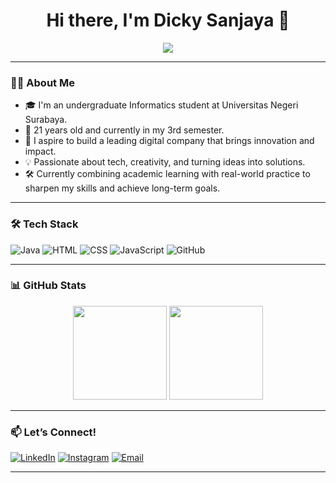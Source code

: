 <h1 align="center">Hi there, I'm Dicky Sanjaya 👋</h1>

<p align="center">
  <img src="https://readme-typing-svg.herokuapp.com?center=true&vCenter=true&lines=Welcome+to+my+profile;Saya+mahasiswa+Universitas+Negeri+Surabaya;Squad+Lead+of+DiginesaOfficial" />
</p>

---

### 👨‍💻 About Me

- 🎓 I'm an undergraduate Informatics student at Universitas Negeri Surabaya.
- 🎂 21 years old and currently in my 3rd semester.
- 🚀 I aspire to build a leading digital company that brings innovation and impact.
- 💡 Passionate about tech, creativity, and turning ideas into solutions.
- 🛠️ Currently combining academic learning with real-world practice to sharpen my skills and achieve long-term goals.


---

### 🛠️ Tech Stack

![Java](https://img.shields.io/badge/-Java-007396?logo=java&logoColor=white&style=flat)
![HTML](https://img.shields.io/badge/-HTML5-E34F26?logo=html5&logoColor=white&style=flat)
![CSS](https://img.shields.io/badge/-CSS3-1572B6?logo=css3&logoColor=white&style=flat)
![JavaScript](https://img.shields.io/badge/-JavaScript-F7DF1E?logo=javascript&logoColor=black&style=flat)
![GitHub](https://img.shields.io/badge/-GitHub-181717?logo=github&logoColor=white&style=flat)

---

### 📊 GitHub Stats

<p align="center">
  <img src="https://github-readme-stats.vercel.app/api?username=dickysanjaya3103&show_icons=true&theme=radical" height="150"/>
  <img src="https://github-readme-stats.vercel.app/api/top-langs/?username=dickysanjaya3103&layout=compact&theme=radical" height="150"/>
</p>

---

### 📫 Let’s Connect!

[![LinkedIn](https://img.shields.io/badge/-LinkedIn-0077B5?logo=linkedin&logoColor=white)](https://www.linkedin.com/in/dicky-sanjaya-963928369)
[![Instagram](https://img.shields.io/badge/-Instagram-E4405F?logo=instagram&logoColor=white)](https://www.instagram.com/dickysanjaayaa)
[![Email](https://img.shields.io/badge/-Email-D14836?logo=gmail&logoColor=white)](mailto:dickysanjayaputra2101@gmail.com)

---
